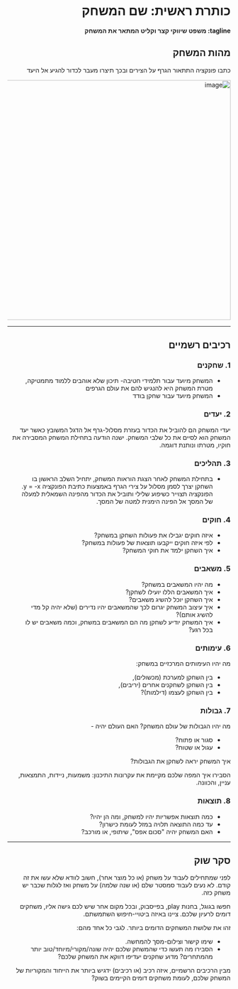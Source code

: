 <div dir='rtl' lang='he'>

# כותרת ראשית: שם המשחק

**tagline: משפט שיווקי קצר וקליט המתאר את המשחק**

## מהות המשחק

כתבו פונקציה התתאור הגרף על הצירים ובכך תיצרו מעבר לכדור להגיע אל היעד

<img width="540" alt="image" src="https://github.com/user-attachments/assets/63a348cc-c134-4339-b5e5-f1fc7880827a">


---


## רכיבים רשמיים

### 1. שחקנים

* המשחק מיועד עבור תלמידי חטיבה- תיכון שלא אוהבים ללמוד מתמטיקה, מטרת המשחק היא להנגיש להם את עולם הגרפים
* המשחק מיועד עבור שחקן בודד
  

### 2. יעדים

יעדי המשחק הם להוביל את הכדור בעזרת מסלול-גרף אל הדגל המשובץ כאשר יעד המשחק הוא לסיים את כל שלבי המשחק.
ישנה הודעה בתחילת המשחק המסבירה את חוקיו, מטרתו ונותנת דוגמה.


### 3. תהליכים
* בתחילת המשחק לאחר הצגת הוראות המשחק, יתחיל השלב הראשון בו השחקן יצרך לסמן מסלול על צירי הגרף באמצעות כתיבת הפונקציה y = -x. הפונקציה תצוייר כשיפוע שלילי ותוביל את הכדור מהפינה השמאלית למעלה של המסך אל הפינה הימנית למטה של המסך.

### 4. חוקים

* איזה חוקים יגבילו את פעולות השחקן במשחק?
* לפי איזה חוקים ייקבעו תוצאות של פעולות במשחק?
* איך השחקן ילמד את חוקי המשחק?


### 5. משאבים

* מה יהיו המשאבים במשחק?
* איך המשאבים הללו יועילו לשחקן?
* איך השחקן יוכל להשיג משאבים?
* איך עיצוב המשחק יגרום לכך שהמשאבים יהיו נדירים (שלא יהיה קל מדי להשיג אותם)?
* איך המשחק יודיע לשחקן מה הם המשאבים במשחק, וכמה משאבים יש לו בכל רגע?

### 6. עימותים

מה יהיו העימותים המרכזיים במשחק:

* בין השחקן למערכת (מכשולים),
* בין השחקן לשחקנים אחרים (יריבים),
* בין השחקן לעצמו (דילמות)? 


### 7. גבולות

מה יהיו הגבולות של עולם המשחק? האם העולם יהיה - 
* סגור או פתוח?
*  עגול או שטוח? 

 איך המשחק יראה לשחקן את הגבולות? 
 
 הסבירו איך המפה שלכם מקיימת את עקרונות התיכנון: משמעות, ניידות, התמצאות, עניין, והכוונה.


### 8. תוצאות

* כמה תוצאות אפשריות יהיו למשחק, ומה הן יהיו? 
* עד כמה התוצאה תלויה במזל לעומת כישרון? 
* האם המשחק יהיה "סכום אפס", שיתופי, או מורכב?

---

## סקר שוק

לפני שמתחילים לעבוד על משחק (או כל מוצר אחר), חשוב לוודא שלא עשו את זה קודם. לא נעים לעבוד סמסטר שלם (או שנה שלמה) על משחק ואז לגלות שכבר יש משחק כזה. 

חפשו בגוגל, בחנות play, בפייסבוק, ובכל מקום אחר שיש לכם גישה אליו, משחקים דומים לרעיון שלכם. ציינו באיזה ביטויי-חיפוש השתמשתם.

זהו את שלושת המשחקים הדומים ביותר. לגבי כל אחד מהם:

* שימו קישור וצילום-מסך להמחשה.
* הסבירו מה תעשו כדי שהמשחק שלכם יהיה שונה/מקורי/מיוחד/טוב יותר מהמתחרים?  מדוע שחקנים יעדיפו דווקא את המשחק שלכם?

מבין הרכיבים הרשמיים, 
איזה רכיב (או רכיבים) ידגיש ביותר את הייחוד והמקוריות של המשחק שלכם, לעומת משחקים דומים הקיימים בשוק?


</div>
